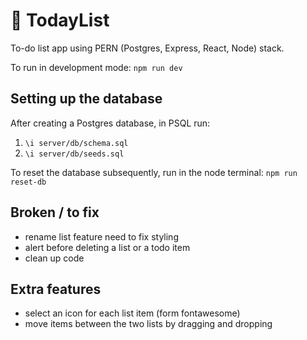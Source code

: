 # 📝 TodayList

To-do list app using PERN (Postgres, Express, React, Node) stack.

To run in development mode: `npm run dev`

## Setting up the database

After creating a Postgres database, in PSQL run:

1. `\i server/db/schema.sql`
2. `\i server/db/seeds.sql`

To reset the database subsequently, run in the node terminal: `npm run reset-db`

## Broken / to fix

- rename list feature need to fix styling
- alert before deleting a list or a todo item
- clean up code

## Extra features

- select an icon for each list item (form fontawesome)
- move items between the two lists by dragging and dropping

